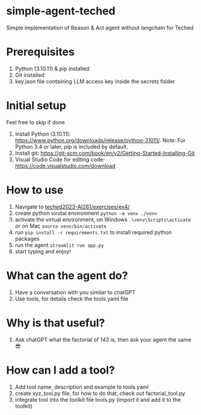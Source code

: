 # simple-agent-teched
Simple implementation of Reason &amp; Act agent without langchain for Teched

# Prerequisites
1. Python (3.10.11) & pip installed
3. Git installed
2. key.json file containing LLM access key inside the secrets folder

# Initial setup
Feel free to skip if done
1. Install Python (3.10.11): https://www.python.org/downloads/release/python-31011/. Note: For Python 3.4 or later, pip is included by default.
2. Install git: https://git-scm.com/book/en/v2/Getting-Started-Installing-Git
3. Visual Studio Code for editing code: https://code.visualstudio.com/download 

# How to use
1. Navigate to [teched2023-AI261/exercises/ex4/](exercises/ex4/)
2. create python virutal environment `python -m venv ./venv`
3. activate the virtual environment, on Windows `.\venv\Scripts\activate` or on Mac `source venv/bin/activate`
5. run `pip install -r requirements.txt` to install required python packages
6. run the agent `streamlit run app.py`
7. start typing and enjoy!

# What can the agent do?
1. Have a conversation with you similar to chatGPT
2. Use tools, for details check the tools.yaml file

# Why is that useful?
1. Ask chatGPT what the factorial of 143 is, then ask your agent the same :sunglasses:

# How can I add a tool?
1. Add tool name, description and example to tools.yaml
2. create xyz_tool.py file, for how to do that, check out factorial_tool.py
3. integrate tool into the toolkit file tools.py (import it and add it to the toolkit)

